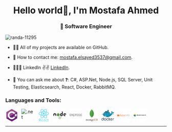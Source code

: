 <h1 align="center">Hello world👋, I'm Mostafa Ahmed</h1>
<h3 align="center">🌱 Software Engineer</h3>

<p align="left"> <img src="https://komarev.com/ghpvc/?username=randa-11295&label=Profile%20views&color=0e75b6&style=flat" alt="randa-11295" /> </p>

- 👨‍💻 All of my projects are available on GitHub.

- 📧 How to contact me: mostafa.elsayed3537@gmail.com.

- 👨🏻‍🎓 LinkedIn ✌️✌️ [LinkedIn](https://www.linkedin.com/in/mostafa-ahmed-elsayed/).

- 💬 You can ask me about ❓: C#, ASP.Net, Node.js, SQL Server, Unit Testing, Elasticsearch, React, Docker, RabbitMQ.

<h3 align="left">Languages and Tools:</h3>

<div align="left" style="display: flex; flex-wrap: wrap; gap: 10px;">
   <img src="https://raw.githubusercontent.com/devicons/devicon/master/icons/csharp/csharp-original.svg" alt="csharp" width="40" height="40" />
   <img src="https://cdn.jsdelivr.net/gh/devicons/devicon/icons/dotnetcore/dotnetcore-original.svg" alt=".net" width="40" height="40" />
   <img src="https://raw.githubusercontent.com/devicons/devicon/master/icons/react/react-original-wordmark.svg" alt="react" width="40" height="40" />
   <img src="https://raw.githubusercontent.com/devicons/devicon/master/icons/nodejs/nodejs-original-wordmark.svg" alt="nodejs" width="40" height="40" />
   <img src="https://raw.githubusercontent.com/devicons/devicon/master/icons/express/express-original-wordmark.svg" alt="express" width="40" height="40" />
   <img src="https://raw.githubusercontent.com/devicons/devicon/master/icons/mongodb/mongodb-original-wordmark.svg" alt="mongodb" width="40" height="40" />
   <img src="https://raw.githubusercontent.com/devicons/devicon/master/icons/docker/docker-original-wordmark.svg" alt="docker" width="40" height="40" />
   <img src="https://raw.githubusercontent.com/devicons/devicon/master/icons/rabbitmq/rabbitmq-original-wordmark.svg" alt="rabbitmq" width="40" height="40" />
   <img src="https://raw.githubusercontent.com/devicons/devicon/master/icons/elasticsearch/elasticsearch-original-wordmark.svg" alt="elasticsearch" width="40" height="40" />
</div>

<hr/>
